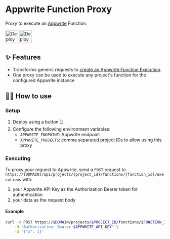 # Appwrite Function Proxy

Proxy to execute an [Appwrite](https://appwrite.io/) Function.

<p align="left">
  <a href="https://railway.app/template/Ud6HvY?referralCode=g33k" target="blank"><img src="https://railway.app/button.svg" alt="Deploy on Railway" height="40"></a>
<a href="https://vercel.com/new/clone?repository-url=https%3A%2F%2Fgithub.com%2Fstnguyen90%2Fappwrite-function-proxy%2Ftree%2Fmain&env=APPWRITE_ENDPOINT,APPWRITE_PROJECTS&envDescription=Environment%20variables%20used%20by%20the%20proxy.&envLink=https%3A%2F%2Fgithub.com%2Fstnguyen90%2Fappwrite-function-proxy%23setup&project-name=appwrite-function-proxy&repository-name=appwrite-function-proxy"><img src="https://vercel.com/button" alt="Deploy with Vercel" height="40"/></a>
</p>

## ✨ Features

- Transforms generic requests to [create an Appwrite Function Execution](https://appwrite.io/docs/client/functions?sdk=web-default#functionsCreateExecution).
- One proxy can be used to execute any project's function for the configured Appwrite instance

## 💁‍♀️ How to use

### Setup

1. Deploy using a button 👆
2. Configure the following environment variables:
   - `APPWRITE_ENDPOINT`: Appwrite endpoint
   - `APPWRITE_PROJECTS`: comma separated project IDs to allow using this proxy

### Executing

To proxy your request to Appwrite, send a `POST` request to `https://[DOMAIN]/api/projects/{project_id}/functions/{function_id}/executions` with:

1. your Appwrite API Key as the Authorization Bearer token for authentication
2. your data as the request body

#### Example

```bash
curl -X POST https://$DOMAIN/projects/$PROJECT_ID/functions/$FUNCTION_ID/executions \
    -H "Authorization: Bearer $APPWRITE_API_KEY" \
    -d '{"x": 1}'
```
